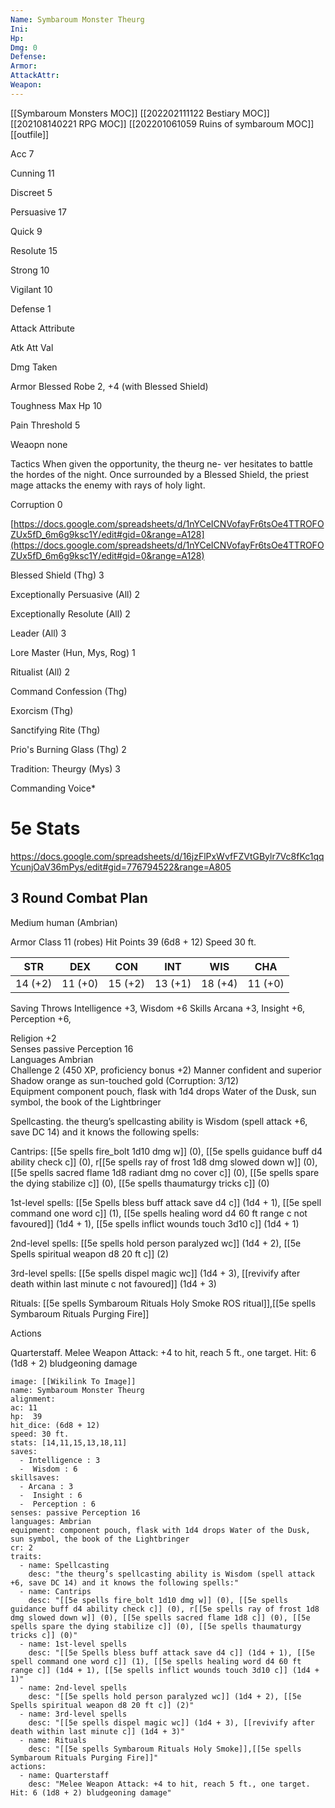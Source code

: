 ```yaml
---
Name: Symbaroum Monster Theurg
Ini: 
Hp: 
Dmg: 0
Defense: 
Armor: 
AttackAttr: 
Weapon: 
---
```

[[Symbaroum Monsters MOC]]
[[202202111122 Bestiary MOC]]
[[202108140221 RPG MOC]]
[[202201061059 Ruins of symbaroum MOC]]
[[outfile]]

Acc 7

Cunning 11

Discreet 5

Persuasive 17

Quick 9

Resolute 15

Strong 10

Vigilant 10

Defense 1

Attack Attribute

Atk Att Val

Dmg Taken

Armor Blessed Robe 2, +4 (with Blessed Shield)

Toughness Max Hp 10

Pain Threshold 5

Weaopn none

Tactics When given the opportunity, the theurg ne- ver hesitates to battle the hordes of the night. Once surrounded by a Blessed Shield, the priest mage attacks the enemy with rays of holy light.

Corruption 0

[https://docs.google.com/spreadsheets/d/1nYCeICNVofayFr6tsOe4TTROFOZUx5fD_6m6g9ksc1Y/edit#gid=0&range=A128](https://docs.google.com/spreadsheets/d/1nYCeICNVofayFr6tsOe4TTROFOZUx5fD_6m6g9ksc1Y/edit#gid=0&range=A128)

Blessed Shield (Thg) 3

Exceptionally Persuasive (All) 2

Exceptionally Resolute (All) 2

Leader (All) 3

Lore Master (Hun, Mys, Rog) 1

Ritualist (All) 2

Command Confession (Thg)

Exorcism (Thg)

Sanctifying Rite (Thg)

Prio's Burning Glass (Thg) 2

Tradition: Theurgy (Mys) 3

Commanding Voice*


# 5e Stats 
https://docs.google.com/spreadsheets/d/16jzFlPxWvfFZVtGBylr7Vc8fKc1qqYcunjOaV36mPys/edit#gid=776794522&range=A805
## 3 Round Combat Plan

Medium human (Ambrian)


Armor Class 11 (robes) 
Hit Points 39 (6d8 + 12) 
Speed 30 ft.


| STR     | DEX     | CON     | INT     | WIS     | CHA     |
| ------- | ------- | ------- | ------- | ------- | ------- |
| 14 (+2) | 11 (+0) | 15 (+2) | 13 (+1) | 18 (+4) | 11 (+0) |


Saving Throws Intelligence +3, Wisdom +6 
Skills Arcana +3, Insight +6, Perception +6,

Religion +2  
Senses passive Perception 16  
Languages Ambrian  
Challenge 2 (450 XP, proficiency bonus +2) 
Manner confident and superior  
Shadow orange as sun-touched gold (Corruption: 3/12)  
Equipment component pouch, flask with 1d4 drops Water of the Dusk, sun symbol, the book of the Lightbringer

Spellcasting. the theurg’s spellcasting ability is Wisdom (spell attack +6, save DC 14) and it knows the following spells:

Cantrips: [[5e spells fire_bolt 1d10 dmg w]] (0), [[5e spells guidance buff d4 ability check c]] (0), r[[5e spells ray of frost 1d8 dmg slowed down w]] (0), [[5e spells sacred flame 1d8 radiant dmg no cover c]] (0), [[5e spells spare the dying stabilize c]] (0), [[5e spells thaumaturgy tricks c]] (0)

1st-level spells: [[5e Spells bless buff attack save d4 c]] (1d4 + 1), [[5e spell command one word c]] (1), [[5e spells healing word d4 60 ft range c not favoured]] (1d4 + 1), [[5e spells inflict wounds touch 3d10 c]] (1d4 + 1)

2nd-level spells: [[5e spells hold person paralyzed wc]] (1d4 + 2), [[5e Spells spiritual weapon d8 20 ft c]] (2)

3rd-level spells: [[5e spells dispel magic wc]] (1d4 + 3), [[revivify after death within last minute c not favoured]] (1d4 + 3)

Rituals: [[5e spells Symbaroum Rituals Holy Smoke ROS ritual]],[[5e spells Symbaroum Rituals Purging Fire]]

Actions

Quarterstaff. Melee Weapon Attack: +4 to hit, reach 5 ft., one target. Hit: 6 (1d8 + 2) bludgeoning damage

```statblock
image: [[Wikilink To Image]]
name: Symbaroum Monster Theurg
alignment:
ac: 11
hp:  39
hit_dice: (6d8 + 12)
speed: 30 ft.
stats: [14,11,15,13,18,11]
saves:
  - Intelligence : 3
  -  Wisdom : 6
skillsaves:
  - Arcana : 3
  -  Insight : 6
  -  Perception : 6
senses: passive Perception 16
languages: Ambrian
equipment: component pouch, flask with 1d4 drops Water of the Dusk, sun symbol, the book of the Lightbringer
cr: 2
traits:
  - name: Spellcasting
    desc: "the theurg’s spellcasting ability is Wisdom (spell attack +6, save DC 14) and it knows the following spells:"
  - name: Cantrips
    desc: "[[5e spells fire_bolt 1d10 dmg w]] (0), [[5e spells guidance buff d4 ability check c]] (0), r[[5e spells ray of frost 1d8 dmg slowed down w]] (0), [[5e spells sacred flame 1d8 c]] (0), [[5e spells spare the dying stabilize c]] (0), [[5e spells thaumaturgy tricks c]] (0)"
  - name: 1st-level spells 
    desc: "[[5e Spells bless buff attack save d4 c]] (1d4 + 1), [[5e spell command one word c]] (1), [[5e spells healing word d4 60 ft range c]] (1d4 + 1), [[5e spells inflict wounds touch 3d10 c]] (1d4 + 1)"
  - name: 2nd-level spells 
    desc: "[[5e spells hold person paralyzed wc]] (1d4 + 2), [[5e Spells spiritual weapon d8 20 ft c]] (2)"
  - name: 3rd-level spells
    desc: "[[5e spells dispel magic wc]] (1d4 + 3), [[revivify after death within last minute c]] (1d4 + 3)"
  - name: Rituals
    desc: "[[5e spells Symbaroum Rituals Holy Smoke]],[[5e spells Symbaroum Rituals Purging Fire]]"
actions:
  - name: Quarterstaff
    desc: "Melee Weapon Attack: +4 to hit, reach 5 ft., one target. Hit: 6 (1d8 + 2) bludgeoning damage"
```